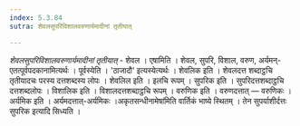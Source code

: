 ```yaml
---
index: 5.3.84
sutra: शेवलसुपरिविशालवरुणार्यमादीनां तृतीयात्

---
```

_शेवलसुपरिविशालवरुणार्यमादीनां तृतीयात्_ - शेवल । एषामिति । शेवल, सुपरि, विशाल, वरुण, अर्यमन्-एतत्पूर्वपदकानामित्यर्थः । पूर्वस्येति । 'ठाजादौ' इत्यस्येत्यर्थः । शेवलिक इति । शेवलदत्त शब्दाट्ठचि तृतीयादचः परस्य दत्तशब्दस्य लोपः । शेवलिल इति । इलचि रूपम् । सुपरिक इति । सुपरिदत्तशब्दाट्ठचि दत्तशब्दलोपः । विशालिक इति । विशालदत्तशब्दाट्ठचि रूपम् । वरुणिक इति । वरुणदत्तात् — वरुणिकः । अर्यमिक इति । अर्यमदत्तात्-अर्यमिकः ।अकृतसन्धीनामेषा॑मिति वार्तिकं भाष्ये स्थितम् । तेन सुपर्याशीर्दत्तः सुपरिक इत्यादि सिध्यति । 